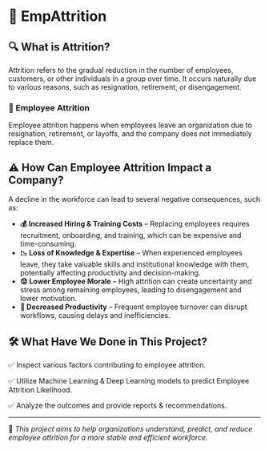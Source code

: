 # 📌 EmpAttrition

## 🔍 What is Attrition?
Attrition refers to the gradual reduction in the number of employees, customers, or other individuals in a group over time. It occurs naturally due to various reasons, such as resignation, retirement, or disengagement.

### 🏢 Employee Attrition
Employee attrition happens when employees leave an organization due to resignation, retirement, or layoffs, and the company does not immediately replace them.

## ⚠️ How Can Employee Attrition Impact a Company?
A decline in the workforce can lead to several negative consequences, such as:

- **💰 Increased Hiring & Training Costs** – Replacing employees requires recruitment, onboarding, and training, which can be expensive and time-consuming.
- **📉 Loss of Knowledge & Expertise** – When experienced employees leave, they take valuable skills and institutional knowledge with them, potentially affecting productivity and decision-making.
- **😟 Lower Employee Morale** – High attrition can create uncertainty and stress among remaining employees, leading to disengagement and lower motivation.
- **🚀 Decreased Productivity** – Frequent employee turnover can disrupt workflows, causing delays and inefficiencies.

## 🛠 What Have We Done in This Project?
✅ Inspect various factors contributing to employee attrition.

✅ Utilize Machine Learning & Deep Learning models to predict Employee Attrition Likelihood.

✅ Analyze the outcomes and provide reports & recommendations.

---

📌 *This project aims to help organizations understand, predict, and reduce employee attrition for a more stable and efficient workforce.*
